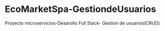 # EcoMarketSpa-GestiondeUsuarios
Proyecto microservicios-Desarollo Full Stack- Gestion de usuarios(CRUD)
